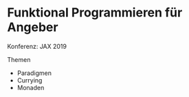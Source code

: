 # Funktional Programmieren für Angeber

Konferenz: JAX 2019

Themen
* Paradigmen
* Currying
* Monaden